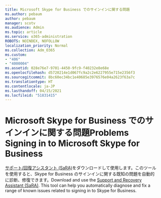 ```yaml
---
title: Microsoft Skype for Business でのサインインに関する問題
ms.author: pebaum
author: pebaum
manager: scotv
ms.audience: Admin
ms.topic: article
ms.service: o365-administration
ROBOTS: NOINDEX, NOFOLLOW
localization_priority: Normal
ms.collection: Adm_O365
ms.custom:
- "406"
- "4000004"
ms.assetid: 028e76e7-9701-4450-9fc9-f40232e8e68e
ms.openlocfilehash: d5720214e1d067fc9a2c2e6227955e715e2356f3
ms.sourcegitcommit: 8bc60ec34bc1e40685e3976576e04a2623f63a7c
ms.translationtype: HT
ms.contentlocale: ja-JP
ms.lasthandoff: 04/15/2021
ms.locfileid: "51831415"
---
```

# <a name="problems-signing-in-to-microsoft-skype-for-business"></a><span data-ttu-id="15c77-102">Microsoft Skype for Business でのサインインに関する問題</span><span class="sxs-lookup"><span data-stu-id="15c77-102">Problems Signing in to Microsoft Skype for Business</span></span>

<span data-ttu-id="15c77-p101">[サポート/回復アシスタント (SaRA)](https://aka.ms/SaRA-SkypeForBusinessSignIn)をダウンロードして使用します。このツールを使用すると、Skype for Business のサインインに関する既知の問題を自動的に診断、修復できます。</span><span class="sxs-lookup"><span data-stu-id="15c77-p101">Download and use the [Support and Recovery Assistant (SaRA)](https://aka.ms/SaRA-SkypeForBusinessSignIn). This tool can help you automatically diagnose and fix a range of known issues related to signing in to Skype for Business.</span></span>